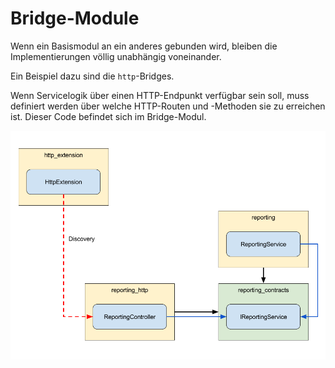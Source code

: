 # Bridge-Module

Wenn ein Basismodul an ein anderes gebunden wird, bleiben die Implementierungen
völlig unabhängig voneinander.

Ein Beispiel dazu sind die `http`-Bridges.

Wenn Servicelogik über einen HTTP-Endpunkt verfügbar sein soll, muss
definiert werden über welche HTTP-Routen und -Methoden sie zu erreichen ist.
Dieser Code befindet sich im Bridge-Modul.

![Bridge](images/bridges.png)
